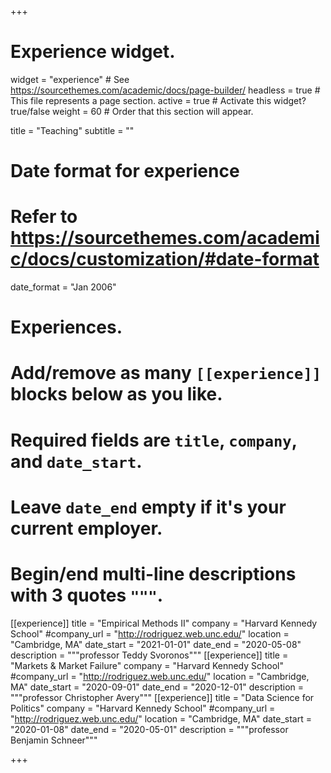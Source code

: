 +++
# Experience widget.
widget = "experience"  # See https://sourcethemes.com/academic/docs/page-builder/
headless = true  # This file represents a page section.
active = true  # Activate this widget? true/false
weight = 60  # Order that this section will appear.

title = "Teaching"
subtitle = ""

# Date format for experience
#   Refer to https://sourcethemes.com/academic/docs/customization/#date-format
date_format = "Jan 2006"

# Experiences.
#   Add/remove as many `[[experience]]` blocks below as you like.
#   Required fields are `title`, `company`, and `date_start`.
#   Leave `date_end` empty if it's your current employer.
#   Begin/end multi-line descriptions with 3 quotes `"""`.
[[experience]]
  title = "Empirical Methods II"
  company = "Harvard Kennedy School"
  #company_url = "http://rodriguez.web.unc.edu/"
  location = "Cambridge, MA"
  date_start = "2021-01-01"
  date_end = "2020-05-08"
  description = """professor Teddy Svoronos"""
[[experience]]
  title = "Markets & Market Failure"
  company = "Harvard Kennedy School"
  #company_url = "http://rodriguez.web.unc.edu/"
  location = "Cambridge, MA"
  date_start = "2020-09-01"
  date_end = "2020-12-01"
  description = """professor Christopher Avery"""
[[experience]]
  title = "Data Science for Politics"
  company = "Harvard Kennedy School"
  #company_url = "http://rodriguez.web.unc.edu/"
  location = "Cambridge, MA"
  date_start = "2020-01-08"
  date_end = "2020-05-01"
  description = """professor Benjamin Schneer"""

+++

